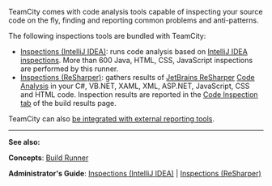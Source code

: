 [//]: # (title: Code Inspection)
[//]: # (auxiliary-id: Code Inspection)
TeamCity comes with code analysis tools capable of inspecting your source code on the fly, finding and reporting common problems and anti\-patterns.

The following inspections tools are bundled with TeamCity:
* [Inspections (IntelliJ IDEA)](inspections.md): runs code analysis based on [IntelliJ IDEA inspections](http://www.jetbrains.com/idea/documentation/inspections.jsp). More than 600 Java, HTML, CSS, JavaScript inspections are performed by this runner.
* [Inspections (ReSharper)](inspections-resharper.md): gathers results of [JetBrains ReSharper](http://www.jetbrains.com/resharper) [Code Analysis](http://www.jetbrains.com/resharper/webhelp/Code_Analysis__Index.html) in your C#, VB.NET, XAML, XML, ASP.NET, JavaScript, CSS and HTML code.
Inspection results are reported in the [Code Inspection tab](working-with-build-results.md#Code+Inspection+Results) of the build results page.

TeamCity can also [be integrated with external reporting tools](how-to.md#Integrate+with+Build+and+Reporting+Tools).


 __  __

__See also:__



__Concepts__: [Build Runner](build-runner.md) 
 
__Administrator's Guide__: [Inspections (IntelliJ IDEA)](inspections.md) | [Inspections (ReSharper)](inspections-resharper.md)
